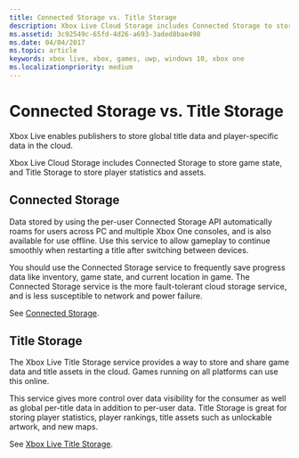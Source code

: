 ```yaml
---
title: Connected Storage vs. Title Storage
description: Xbox Live Cloud Storage includes Connected Storage to store game state, and Title Storage to store player statistics and assets.
ms.assetid: 3c92549c-65fd-4d26-a693-3aded8bae498
ms.date: 04/04/2017
ms.topic: article
keywords: xbox live, xbox, games, uwp, windows 10, xbox one
ms.localizationpriority: medium
---
```


# Connected Storage vs. Title Storage

Xbox Live enables publishers to store global title data and player-specific data in the cloud.

Xbox Live Cloud Storage includes Connected Storage to store game state, and Title Storage to store player statistics and assets.


## Connected Storage

Data stored by using the per-user Connected Storage API automatically roams for users across PC and multiple Xbox One consoles, and is also available for use offline.
Use this service to allow gameplay to continue smoothly when restarting a title after switching between devices.

You should use the Connected Storage service to frequently save progress data like inventory, game state, and current location in game.
The Connected Storage service is the more fault-tolerant cloud storage service, and is less susceptible to network and power failure.

See [Connected Storage](connected-storage/connected-storage-overview.md).


## Title Storage

The Xbox Live Title Storage service provides a way to store and share game data and title assets in the cloud.
Games running on all platforms can use this online.

This service gives more control over data visibility for the consumer as well as global per-title data in addition to per-user data.
Title Storage is great for storing player statistics, player rankings, title assets such as unlockable artwork, and new maps.

See [Xbox Live Title Storage](xbox-live-title-storage/xbox-live-title-storage.md).
